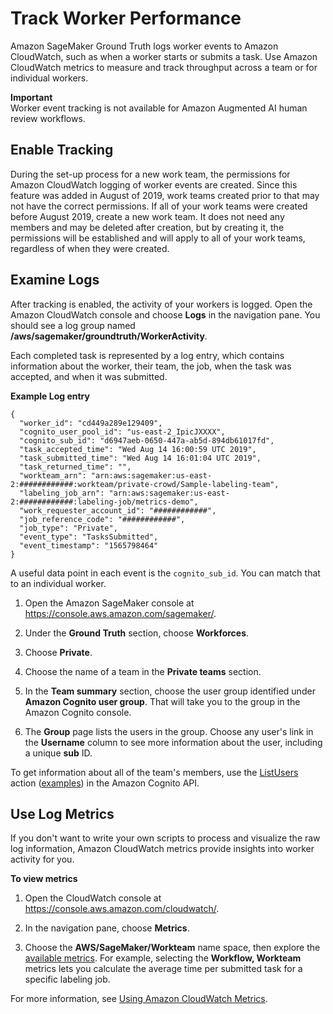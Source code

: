 # Track Worker Performance<a name="workteam-private-tracking"></a>

 Amazon SageMaker Ground Truth logs worker events to Amazon CloudWatch, such as when a worker starts or submits a task\. Use Amazon CloudWatch metrics to measure and track throughput across a team or for individual workers\. 

**Important**  
Worker event tracking is not available for Amazon Augmented AI human review workflows\. 

## Enable Tracking<a name="workteam-private-tracking-setup"></a>

 During the set\-up process for a new work team, the permissions for Amazon CloudWatch logging of worker events are created\. Since this feature was added in August of 2019, work teams created prior to that may not have the correct permissions\. If all of your work teams were created before August 2019, create a new work team\. It does not need any members and may be deleted after creation, but by creating it, the permissions will be established and will apply to all of your work teams, regardless of when they were created\. 

## Examine Logs<a name="workteam-private-tracking-logs"></a>

 After tracking is enabled, the activity of your workers is logged\. Open the Amazon CloudWatch console and choose **Logs** in the navigation pane\. You should see a log group named **/aws/sagemaker/groundtruth/WorkerActivity**\. 

Each completed task is represented by a log entry, which contains information about the worker, their team, the job, when the task was accepted, and when it was submitted\.

**Example Log entry**  

```
{
  "worker_id": "cd449a289e129409",
  "cognito_user_pool_id": "us-east-2_IpicJXXXX",
  "cognito_sub_id": "d6947aeb-0650-447a-ab5d-894db61017fd",
  "task_accepted_time": "Wed Aug 14 16:00:59 UTC 2019",
  "task_submitted_time": "Wed Aug 14 16:01:04 UTC 2019",
  "task_returned_time": "",
  "workteam_arn": "arn:aws:sagemaker:us-east-2:############:workteam/private-crowd/Sample-labeling-team",
  "labeling_job_arn": "arn:aws:sagemaker:us-east-2:############:labeling-job/metrics-demo",
  "work_requester_account_id": "############",
  "job_reference_code": "############",
  "job_type": "Private",
  "event_type": "TasksSubmitted",
  "event_timestamp": "1565798464"
}
```

A useful data point in each event is the `cognito_sub_id`\. You can match that to an individual worker\.

1. Open the Amazon SageMaker console at [https://console\.aws\.amazon\.com/sagemaker/]( https://console.aws.amazon.com/sagemaker/)\.

1. Under the **Ground Truth** section, choose **Workforces**\.

1. Choose **Private**\.

1. Choose the name of a team in the **Private teams** section\.

1. In the **Team summary** section, choose the user group identified under **Amazon Cognito user group**\. That will take you to the group in the Amazon Cognito console\.

1. The **Group** page lists the users in the group\. Choose any user's link in the **Username** column to see more information about the user, including a unique **sub** ID\.

To get information about all of the team's members, use the [ListUsers](https://docs.aws.amazon.com/cognito-user-identity-pools/latest/APIReference/API_ListUsers.html) action \([examples](https://docs.aws.amazon.com/cognito/latest/developerguide/how-to-manage-user-accounts.html#cognito-user-pools-searching-for-users-listusers-api-examples)\) in the Amazon Cognito API\.

## Use Log Metrics<a name="workteam-private-tracking-metrics"></a>

If you don't want to write your own scripts to process and visualize the raw log information, Amazon CloudWatch metrics provide insights into worker activity for you\.

**To view metrics**

1. Open the CloudWatch console at [https://console\.aws\.amazon\.com/cloudwatch/](https://console.aws.amazon.com/cloudwatch/)\.

1. In the navigation pane, choose **Metrics**\.

1. Choose the **AWS/SageMaker/Workteam** name space, then explore the [available metrics](monitoring-cloudwatch.md)\. For example, selecting the **Workflow, Workteam** metrics lets you calculate the average time per submitted task for a specific labeling job\.

For more information, see [Using Amazon CloudWatch Metrics](https://docs.aws.amazon.com/AmazonCloudWatch/latest/monitoring/working_with_metrics.html)\.